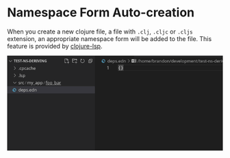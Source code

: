 # Namespace Form Auto-creation

When you create a new clojure file, a file with `.clj`, `.cljc` or `.cljs` extension, an appropriate namespace form will be added to the file. This feature is provided by [clojure-lsp](https://clojure-lsp.github.io/clojure-lsp/).

![Example of ns form autocreation.](images/ns-form/ns-form-autocreation.gif)

